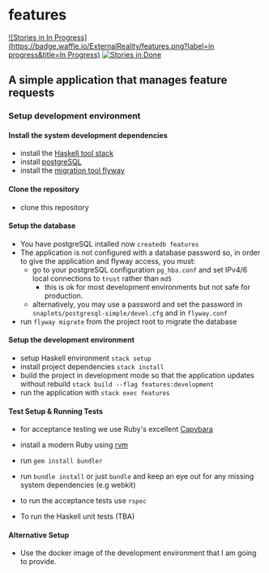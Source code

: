 # features

[![Stories in In Progress](https://badge.waffle.io/ExternalReality/features.png?label=in progress&title=In Progress)](http://waffle.io/ExternalReality/features) [![Stories in Done](https://badge.waffle.io/ExternalReality/features.png?label=done&title=Done)](http://waffle.io/ExternalReality/features)

## A simple application that manages feature requests

### Setup development environment

#### Install the system development dependencies

- install the [Haskell tool stack](http://docs.haskellstack.org/en/stable/install_and_upgrade/#mac-os-x)
- install [postgreSQL](http://www.postgresql.org/download/macosx/)
- install the [migration tool flyway](http://flywaydb.org/blog/homebrew.html#1802)

#### Clone the repository
- clone this repository


#### Setup the database
- You have postgreSQL intalled now `createdb features`
- The application is not configured with a database password so, in order to give the
  application and flyway access, you must:
  - go to your postgreSQL configuration `pg_hba.conf` and set IPv4/6 local connections to `trust` rather than `md5`
    - this is ok for most development environments but not safe for production.
  - alternatively, you may use a password and set the password in `snaplets/postgresql-simple/devel.cfg` and in `flyway.conf`
- run `flyway migrate` from the project root to migrate the database

#### Setup the development environment
- setup Haskell environment `stack setup`
- install project dependencies `stack install`
- build the project in development mode so that the application updates without rebuild `stack build --flag features:development`
- run the application with `stack exec features`


#### Test Setup & Running Tests
- for acceptance testing we use Ruby's excellent [Capybara](https://jnicklas.github.io/capybara/)
- install a modern Ruby using [rvm](https://rvm.io/)
- run `gem install bundler`
- run `bundle install` or just `bundle` and keep an eye out for any missing system dependencies (e.g webkit)
- to run the acceptance tests use `rspec`

- To run the Haskell unit tests (TBA)

#### Alternative Setup
- Use the docker image of the development environment that I am going to provide.
